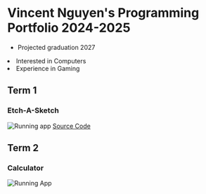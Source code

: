 # Vincent Nguyen's Programming Portfolio 2024-2025

* Projected graduation 2027
<li>Interested in Computers</li>
<li>Experience in Gaming</li>

## Term 1
### Etch-A-Sketch
![Running app]()
[Source Code]()

## Term 2
### Calculator
![Running App]()
